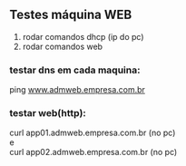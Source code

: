## Testes máquina WEB
1. rodar comandos dhcp  (ip do pc)
2. rodar comandos web  

### testar dns em cada maquina:  
ping www.admweb.empresa.com.br  

### testar web(http):  
curl app01.admweb.empresa.com.br (no pc)  
e  
curl app02.admweb.empresa.com.br (no pc)  
 
